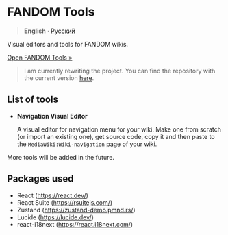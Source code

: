 # FANDOM Tools

> **English** · [Русский](./README_RU.md)

Visual editors and tools for FANDOM wikis.

[Open FANDOM Tools »](https://fandomtools.netlify.app/)

> I am currently rewriting the project. You can find the repository with the current version [here](https://github.com/thundiverter/fandom-tools-old).

## List of tools

* **Navigation Visual Editor**

  A visual editor for navigation menu for your wiki. Make one from scratch (or import an existing one), get source code, copy it and then paste to the ``MediaWiki:Wiki-navigation`` page of your wiki.

More tools will be added in the future.

## Packages used
* React (https://react.dev/)
* React Suite (https://rsuitejs.com/)
* Zustand (https://zustand-demo.pmnd.rs/)
* Lucide (https://lucide.dev/)
* react-i18next (https://react.i18next.com/)